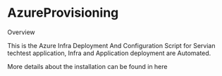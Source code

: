 # AzureProvisioning

Overview

This is the  Azure Infra Deployment And Configuration Script for Servian techtest application, 
Infra and Application deployment  are Automated.

More details about the installation can be found in here 

